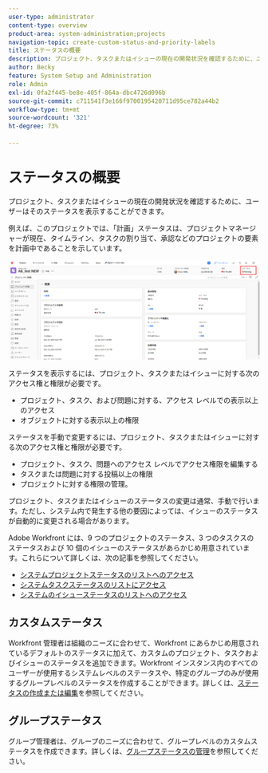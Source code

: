 ```yaml
---
user-type: administrator
content-type: overview
product-area: system-administration;projects
navigation-topic: create-custom-status-and-priority-labels
title: ステータスの概要
description: プロジェクト、タスクまたはイシューの現在の開発状況を確認するために、ユーザーはそのステータスを表示することができます。
author: Becky
feature: System Setup and Administration
role: Admin
exl-id: 0fa2f445-be8e-405f-864a-dbc4726d096b
source-git-commit: c711541f3e166f9700195420711d95ce782a44b2
workflow-type: tm+mt
source-wordcount: '321'
ht-degree: 73%

---
```


# ステータスの概要

<!-- Audited: 01/2024 -->

プロジェクト、タスクまたはイシューの現在の開発状況を確認するために、ユーザーはそのステータスを表示することができます。

例えば、このプロジェクトでは、「計画」ステータスは、プロジェクトマネージャーが現在、タイムライン、タスクの割り当て、承認などのプロジェクトの要素を計画中であることを示しています。

![サンプルプロジェクトのステータス](assets/statuses-overview.png)

ステータスを表示するには、プロジェクト、タスクまたはイシューに対する次のアクセス権と権限が必要です。

* プロジェクト、タスク、および問題に対する、アクセス レベルでの表示以上のアクセス
* オブジェクトに対する表示以上の権限

ステータスを手動で変更するには、プロジェクト、タスクまたはイシューに対する次のアクセス権と権限が必要です。

* プロジェクト、タスク、問題へのアクセス レベルでアクセス権限を編集する
* タスクまたは問題に対する投稿以上の権限
* プロジェクトに対する権限の管理。

プロジェクト、タスクまたはイシューのステータスの変更は通常、手動で行います。ただし、システム内で発生する他の要因によっては、イシューのステータスが自動的に変更される場合があります。

Adobe Workfront には、9 つのプロジェクトのステータス、3 つのタスクスのステータスおよび 10 個のイシューのステータスがあらかじめ用意されています。これらについて詳しくは、次の記事を参照してください。

* [システムプロジェクトステータスのリストへのアクセス](../../../administration-and-setup/customize-workfront/creating-custom-status-and-priority-labels/project-statuses.md)
* [システムタスクステータスのリストにアクセス](../../../administration-and-setup/customize-workfront/creating-custom-status-and-priority-labels/task-statuses.md)
* [システムのイシューステータスのリストへのアクセス](../../../administration-and-setup/customize-workfront/creating-custom-status-and-priority-labels/issue-statuses.md)

## カスタムステータス

Workfront 管理者は組織のニーズに合わせて、Workfront にあらかじめ用意されているデフォルトのステータスに加えて、カスタムのプロジェクト、タスクおよびイシューのステータスを追加できます。Workfront インスタンス内のすべてのユーザーが使用するシステムレベルのステータスや、特定のグループのみが使用するグループレベルのステータスを作成することができます。詳しくは、[ステータスの作成または編集](../../../administration-and-setup/customize-workfront/creating-custom-status-and-priority-labels/create-or-edit-a-status.md)を参照してください。

## グループステータス

グループ管理者は、グループのニーズに合わせて、グループレベルのカスタムステータスを作成できます。詳しくは、[グループステータスの管理](../../../administration-and-setup/manage-groups/manage-group-statuses/manage-group-statuses.md)を参照してください。
